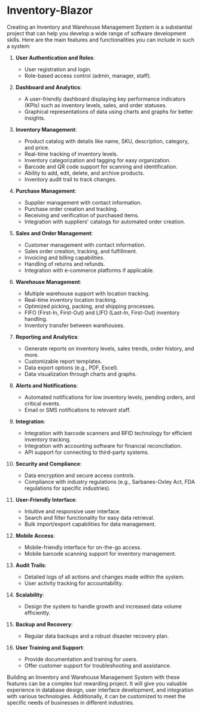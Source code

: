# Inventory-Blazor

Creating an Inventory and Warehouse Management System is a substantial project that can help you develop a wide range of software development skills. Here are the main features and functionalities you can include in such a system:

1. **User Authentication and Roles**:
    - User registration and login.
    - Role-based access control (admin, manager, staff).

2. **Dashboard and Analytics**:
    - A user-friendly dashboard displaying key performance indicators (KPIs) such as inventory levels, sales, and order statuses.
    - Graphical representations of data using charts and graphs for better insights.

3. **Inventory Management**:
    - Product catalog with details like name, SKU, description, category, and price.
    - Real-time tracking of inventory levels.
    - Inventory categorization and tagging for easy organization.
    - Barcode and QR code support for scanning and identification.
    - Ability to add, edit, delete, and archive products.
    - Inventory audit trail to track changes.

4. **Purchase Management**:
    - Supplier management with contact information.
    - Purchase order creation and tracking.
    - Receiving and verification of purchased items.
    - Integration with suppliers' catalogs for automated order creation.

5. **Sales and Order Management**:
    - Customer management with contact information.
    - Sales order creation, tracking, and fulfillment.
    - Invoicing and billing capabilities.
    - Handling of returns and refunds.
    - Integration with e-commerce platforms if applicable.

6. **Warehouse Management**:
    - Multiple warehouse support with location tracking.
    - Real-time inventory location tracking.
    - Optimized picking, packing, and shipping processes.
    - FIFO (First-In, First-Out) and LIFO (Last-In, First-Out) inventory handling.
    - Inventory transfer between warehouses.

7. **Reporting and Analytics**:
    - Generate reports on inventory levels, sales trends, order history, and more.
    - Customizable report templates.
    - Data export options (e.g., PDF, Excel).
    - Data visualization through charts and graphs.

8. **Alerts and Notifications**:
    - Automated notifications for low inventory levels, pending orders, and critical events.
    - Email or SMS notifications to relevant staff.

9. **Integration**:
    - Integration with barcode scanners and RFID technology for efficient inventory tracking.
    - Integration with accounting software for financial reconciliation.
    - API support for connecting to third-party systems.

10. **Security and Compliance**:
    - Data encryption and secure access controls.
    - Compliance with industry regulations (e.g., Sarbanes-Oxley Act, FDA regulations for specific industries).

11. **User-Friendly Interface**:
    - Intuitive and responsive user interface.
    - Search and filter functionality for easy data retrieval.
    - Bulk import/export capabilities for data management.

12. **Mobile Access**:
    - Mobile-friendly interface for on-the-go access.
    - Mobile barcode scanning support for inventory management.

13. **Audit Trails**:
    - Detailed logs of all actions and changes made within the system.
    - User activity tracking for accountability.

14. **Scalability**:
    - Design the system to handle growth and increased data volume efficiently.

15. **Backup and Recovery**:
    - Regular data backups and a robust disaster recovery plan.

16. **User Training and Support**:
    - Provide documentation and training for users.
    - Offer customer support for troubleshooting and assistance.

Building an Inventory and Warehouse Management System with these features can be a complex but rewarding project. It will give you valuable experience in database design, user interface development, and integration with various technologies. Additionally, it can be customized to meet the specific needs of businesses in different industries.
